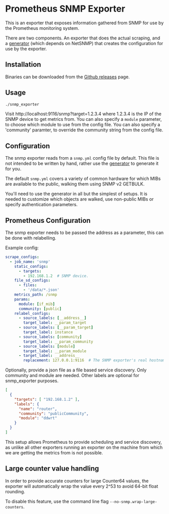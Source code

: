 # Prometheus SNMP Exporter

This is an exporter that exposes information gathered from SNMP
for use by the Prometheus monitoring system.

There are two components. An exporter that does the actual scraping, and a
[generator](generator/) (which depends on NetSNMP) that creates the
configuration for use by the exporter.

## Installation

Binaries can be downloaded from the [Github
releases](https://github.com/prometheus/snmp_exporter/releases) page.

## Usage

```sh
./snmp_exporter
```

Visit http://localhost:9116/snmp?target=1.2.3.4 where 1.2.3.4 is the IP of the
SNMP device to get metrics from. You can also specify a `module` parameter, to
choose which module to use from the config file. You can also specify a
'community' paramter, to override the community string from the config file.

## Configuration

The snmp exporter reads from a `snmp.yml` config file by default. This file is
not intended to be written by hand, rather use the [generator](generator/) to
generate it for you.

The default `snmp.yml` covers a variety of common hardware for which
MIBs are available to the public, walking them using SNMP v2 GETBULK.

You'll need to use the generator in all but the simplest of setups. It is
needed to customize which objects are walked, use non-public MIBs or specify
authentication parameters.

## Prometheus Configuration

The snmp exporter needs to be passed the address as a parameter, this can be
done with relabelling.

Example config:
```YAML
scrape_configs:
  - job_name: 'snmp'
    static_configs:
      - targets:
        - 192.168.1.2  # SNMP device.
    file_sd_configs:
      - files:
        - '/data/*.json'
    metrics_path: /snmp
    params:
      module: [if_mib]
      community: [public]
    relabel_configs:
      - source_labels: [__address__]
        target_label: __param_target
      - source_labels: [__param_target]
        target_label: instance
      - source_labels: [community]
        target_label: __param_community
      - source_labels: [module]
        target_label: __param_module
      - target_label: __address__
        replacement: 127.0.0.1:9116  # The SNMP exporter's real hostname:port.
```

Optionally, provide a json file as a file based service discovery. Only
community and module are needed. Other labels are optional for snmp_exporter
purposes.

```JSON
[
  {
    "targets": [ "192.168.1.2" ],
    "labels": {
      "name": "router",
      "community": "publicCommunity",
      "module": "ddwrt"
    }
  }
]
```

This setup allows Prometheus to provide scheduling and service discovery, as
unlike all other exporters running an exporter on the machine from which we are
getting the metrics from is not possible.



## Large counter value handling

In order to provide accurate counters for large Counter64 values, the exporter will automatically
wrap the value every 2^53 to avoid 64-bit float rounding.

To disable this feature, use the command line flag `--no-snmp.wrap-large-counters`.
